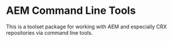 # AEM Command Line Tools

This is a toolset package for working with AEM and especially
CRX repositories via command line tools.
